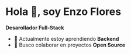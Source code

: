 # Hola 👋, soy Enzo Flores

**Desarollador Full-Stack**
- 🌱 Actualmente estoy aprendiendo **Backend**
- 👯 Busco colaborar en proyectos **Open Source**
